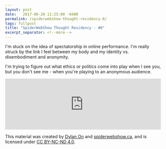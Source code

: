 ```yaml
---
layout: post
date:   2017-06-20 11:25:00 -0400
permalink: /spiderwebshow-thought-residency-8/
tags: fullpost
title: "SpiderWebShow Thought Residency - #8"
excerpt_separator: <!--more-->
---
```


I'm stuck on the idea of spectatorship in online performance. I'm really struck by the link I feel between my body and my identity vs. disembodiment and anonymity.

I'm trying to figure out what ethics or politics come into play when I see you, but you don't see me - when you're playing to an anonymous audience.

<!--more-->

<iframe width="100%" height="166" scrolling="no" frameborder="no" src="https://w.soundcloud.com/player/?url=https%3A//api.soundcloud.com/tracks/329001482&amp;color=ff5500&amp;auto_play=false&amp;hide_related=false&amp;show_comments=true&amp;show_user=true&amp;show_reposts=false"></iframe>

<p class="small">
  This material was created by <a href="https://dylanon.com/">Dylan On</a> and <a href="https://spiderwebshow.ca/">spiderwebshow.ca</a>, 
  and is licensed under <a href="https://creativecommons.org/licenses/by-nc-nd/4.0/">CC BY-NC-ND 4.0</a>.
</p>